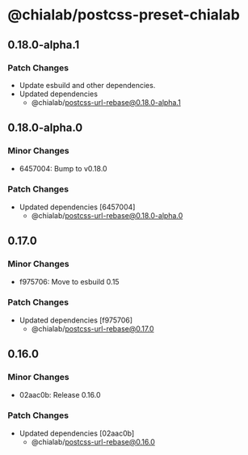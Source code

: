 # @chialab/postcss-preset-chialab

## 0.18.0-alpha.1

### Patch Changes

- Update esbuild and other dependencies.
- Updated dependencies
  - @chialab/postcss-url-rebase@0.18.0-alpha.1

## 0.18.0-alpha.0

### Minor Changes

- 6457004: Bump to v0.18.0

### Patch Changes

- Updated dependencies [6457004]
  - @chialab/postcss-url-rebase@0.18.0-alpha.0

## 0.17.0

### Minor Changes

- f975706: Move to esbuild 0.15

### Patch Changes

- Updated dependencies [f975706]
  - @chialab/postcss-url-rebase@0.17.0

## 0.16.0

### Minor Changes

- 02aac0b: Release 0.16.0

### Patch Changes

- Updated dependencies [02aac0b]
  - @chialab/postcss-url-rebase@0.16.0

